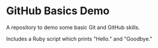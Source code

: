 # GitHub Basics Demo

A repository to demo some basic Git and GitHub skills.

Includes a Ruby script which prints "Hello." and "Goodbye."